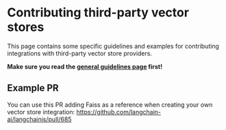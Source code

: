 # Contributing third-party vector stores

This page contains some specific guidelines and examples for contributing integrations with third-party vector store providers.

**Make sure you read the [general guidelines page](https://github.com/langchain-ai/langchainjs/blob/main/.github/contributing/INTEGRATIONS.md) first!**

## Example PR

You can use this PR adding Faiss as a reference when creating your own vector store integration: https://github.com/langchain-ai/langchainjs/pull/685
